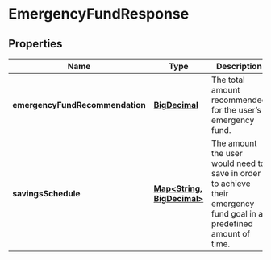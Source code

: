 
# EmergencyFundResponse

## Properties
Name | Type | Description | Notes
------------ | ------------- | ------------- | -------------
**emergencyFundRecommendation** | [**BigDecimal**](BigDecimal.md) | The total amount recommended for the user’s emergency fund. | 
**savingsSchedule** | [**Map&lt;String, BigDecimal&gt;**](BigDecimal.md) | The amount the user would need to save in order to achieve their emergency fund goal in a predefined amount of time. | 



